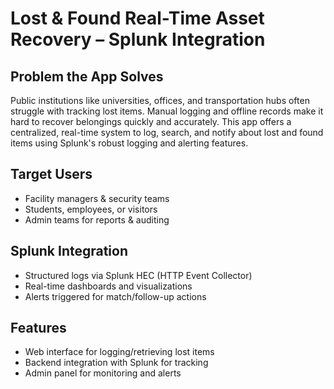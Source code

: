 # Lost & Found Real-Time Asset Recovery – Splunk Integration

## Problem the App Solves
Public institutions like universities, offices, and transportation hubs often struggle with tracking lost items. Manual logging and offline records make it hard to recover belongings quickly and accurately. This app offers a centralized, real-time system to log, search, and notify about lost and found items using Splunk's robust logging and alerting features.

## Target Users
- Facility managers & security teams
- Students, employees, or visitors
- Admin teams for reports & auditing

## Splunk Integration
- Structured logs via Splunk HEC (HTTP Event Collector)
- Real-time dashboards and visualizations
- Alerts triggered for match/follow-up actions

## Features
- Web interface for logging/retrieving lost items
- Backend integration with Splunk for tracking
- Admin panel for monitoring and alerts

